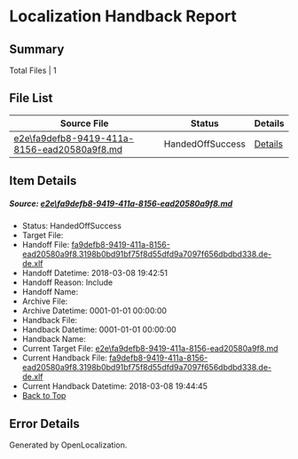 # <a name='report-top'></a> Localization Handback Report

## Summary
 Total Files | 1

## File List
 Source File | Status | Details 
 ----------- | ------ | ------- 
 [e2e\fa9defb8-9419-411a-8156-ead20580a9f8.md](https://github.com/OpenLocalizationTestOrg/ol-test4/blob/2ed1f06206c1ae22237b60455cf21e13971dfc47/e2e/fa9defb8-9419-411a-8156-ead20580a9f8.md) | HandedOffSuccess | [Details](#dd6d2f871bf187c90878a67834511e4aead66ff51)

## Item Details
##### <a name='dd6d2f871bf187c90878a67834511e4aead66ff51'></a> Source: [e2e\fa9defb8-9419-411a-8156-ead20580a9f8.md](https://github.com/OpenLocalizationTestOrg/ol-test4/blob/2ed1f06206c1ae22237b60455cf21e13971dfc47/e2e/fa9defb8-9419-411a-8156-ead20580a9f8.md)
* Status: HandedOffSuccess
* Target File: 
* Handoff File: [fa9defb8-9419-411a-8156-ead20580a9f8.3198b0bd91bf75f8d55dfd9a7097f656dbdbd338.de-de.xlf](https://github.com/OpenLocalizationTestOrg/ol-test4-handoff/blob/63d6919548f078482060d07bb60d8a80975c579d/ol-handoff/OpenLocalizationTestOrg/ol-test4-dede/qimu/ht/fa9defb8-9419-411a-8156-ead20580a9f8.3198b0bd91bf75f8d55dfd9a7097f656dbdbd338.de-de.xlf)
* Handoff Datetime: 2018-03-08 19:42:51
* Handoff Reason: Include
* Handoff Name: 
* Archive File: 
* Archive Datetime: 0001-01-01 00:00:00
* Handback File: 
* Handback Datetime: 0001-01-01 00:00:00
* Handback Name: 
* Current Target File: [e2e\fa9defb8-9419-411a-8156-ead20580a9f8.md](https://github.com/OpenLocalizationTestOrg/ol-test4-dede/blob/ba1c0667ed9c9ffe9fb93d08fa76caa9c26f140e/e2e/fa9defb8-9419-411a-8156-ead20580a9f8.md)
* Current Handback File: [fa9defb8-9419-411a-8156-ead20580a9f8.3198b0bd91bf75f8d55dfd9a7097f656dbdbd338.de-de.xlf](https://github.com/OpenLocalizationTestOrg/ol-test4-handback/blob/2b177a8146a2164db9b2fc6c97bd427a7966e7b9/ol-handback/OpenLocalizationTestOrg/ol-test4-dede/qimu/ht/fa9defb8-9419-411a-8156-ead20580a9f8.3198b0bd91bf75f8d55dfd9a7097f656dbdbd338.de-de.xlf)
* Current Handback Datetime: 2018-03-08 19:44:45
* [Back to Top](#report-top)


## Error Details

Generated by OpenLocalization.
